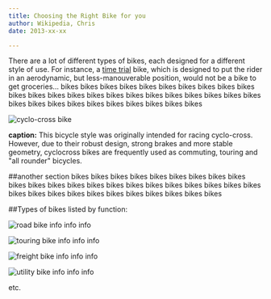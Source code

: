 ```yaml
---
title: Choosing the Right Bike for you
author: Wikipedia, Chris
date: 2013-xx-xx

---
```


There are a lot of different types of bikes, each designed for a different style of use. For instance, a [time trial](http://…) bike, which is designed to put the rider in an aerodynamic, but less-manouverable position, would not be a bike to get groceries… bikes bikes bikes bikes bikes bikes bikes bikes bikes bikes bikes bikes bikes bikes bikes bikes bikes bikes bikes bikes bikes bikes bikes bikes bikes bikes bikes bikes bikes bikes bikes bikes bikes 

![cyclo-cross bike](cyclocross.jpg "cyclo-cross bike")

**caption:** This bicycle style was originally intended for racing cyclo-cross. However, due to their robust design, strong brakes and more stable geometry, cyclocross bikes are frequently used as commuting, touring and "all rounder" bicycles.

##another section
bikes bikes bikes bikes bikes bikes bikes bikes bikes bikes bikes bikes bikes bikes bikes bikes bikes bikes bikes bikes bikes bikes bikes bikes bikes bikes bikes bikes bikes bikes bikes bikes bikes 

##Types of bikes listed by function:

![road bike](road.jpg "road bike") info info info

![touring bike](touring.jpg "touring bike") info info info

![freight bike](freight.jpg "freight bike") info info info

![utility bike](utility.jpg "utility bike") info info info

etc.